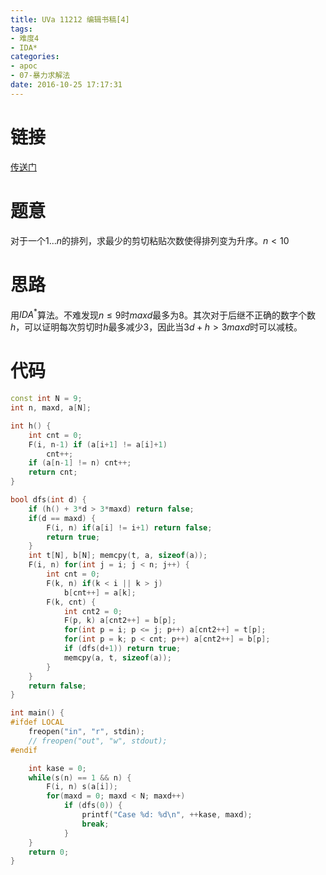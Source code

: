 ```yaml
---
title: UVa 11212 编辑书稿[4]
tags:
- 难度4
- IDA*
categories:
- apoc
- 07-暴力求解法
date: 2016-10-25 17:17:31
---
```

# 链接
[传送门](https://uva.onlinejudge.org/index.php?option=com_onlinejudge&Itemid=8&category=24&page=show_problem&problem=2153)

# 题意
对于一个$1...n$的排列，求最少的剪切粘贴次数使得排列变为升序。$n<10$

# 思路
用$IDA^{*}$算法。不难发现$n\leqslant 9$时$maxd$最多为$8$。其次对于后继不正确的数字个数$h$，可以证明每次剪切时$h$最多减少$3$，因此当$3d+h>3maxd$时可以减枝。

# 代码
```cpp
const int N = 9;
int n, maxd, a[N];

int h() {
	int cnt = 0;
	F(i, n-1) if (a[i+1] != a[i]+1)
		cnt++;
	if (a[n-1] != n) cnt++;
	return cnt;
}

bool dfs(int d) {
	if (h() + 3*d > 3*maxd) return false;
	if(d == maxd) {
		F(i, n) if(a[i] != i+1) return false;
		return true;
	}
	int t[N], b[N]; memcpy(t, a, sizeof(a));
	F(i, n) for(int j = i; j < n; j++) {
		int cnt = 0;
		F(k, n) if(k < i || k > j) 
			b[cnt++] = a[k];
		F(k, cnt) {
			int cnt2 = 0;
			F(p, k) a[cnt2++] = b[p];
			for(int p = i; p <= j; p++) a[cnt2++] = t[p];
			for(int p = k; p < cnt; p++) a[cnt2++] = b[p];
			if (dfs(d+1)) return true;
			memcpy(a, t, sizeof(a));
		}
	}
	return false;
}

int main() {
#ifdef LOCAL
    freopen("in", "r", stdin);
    // freopen("out", "w", stdout);
#endif

    int kase = 0;
	while(s(n) == 1 && n) {
		F(i, n) s(a[i]);
		for(maxd = 0; maxd < N; maxd++) 
			if (dfs(0)) {
				printf("Case %d: %d\n", ++kase, maxd);
				break;
			}
	}
	return 0;
}
```